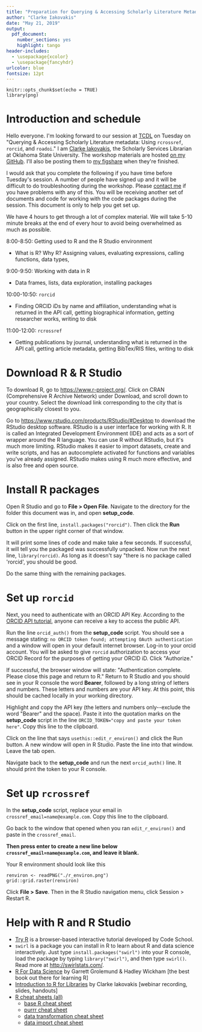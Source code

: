 ```yaml
---
title: "Preparation for Querying & Accessing Scholarly Literature Metadata Workshop at the Texas Conference on Digital Libraries"
author: "Clarke Iakovakis"
date: "May 21, 2019"
output: 
  pdf_document:
    number_sections: yes
    highlight: tango
header-includes:
  - \usepackage{xcolor}
  - \usepackage{fancyhdr}
urlcolor: blue
fontsize: 12pt
---
```


```{r setup, include=FALSE}
knitr::opts_chunk$set(echo = TRUE)
library(png)
```

# Introduction and schedule

Hello everyone. I'm looking forward to our session at [TCDL](https://www.tdl.org/tcdl/) on Tuesday on "Querying & Accessing Scholarly Literature metadata: Using `rcrossref`, `rorcid`, and `roadoi`." I am [Clarke Iakovakis](https://info.library.okstate.edu/clarke-iakovakis), the Scholarly Services Librarian at Oklahoma State University. The workshop materials are hosted [on my GitHub](https://github.com/ciakovx/rorcid.workshop). I'll also be posting them to [my figshare](https://figshare.com/authors/Clarke_Iakovakis/3990140) when they're finished.

I would ask that you complete the following if you have time before Tuesday's session. A number of people have signed up and it will be difficult to do troubleshooting during the workshop. Please [contact me](https://info.library.okstate.edu/clarke-iakovakis) if you have problems with any of this. You will be receiving another set of documents and code for working with the code packages during the session. This document is only to help you get set up.

We have 4 hours to get through a lot of complex material. We will take 5-10 minute breaks at the end of every hour to avoid being overwhelmed as much as possible. 

8:00-8:50: Getting used to R and the R Studio environment

* What is R? Why R? Assigning values, evaluating expressions, calling functions, data types, 

9:00-9:50: Working with data in R

* Data frames, lists, data exploration, installing packages

10:00-10:50: `rorcid`

* Finding ORCID iDs by name and affiliation, understanding what is returned in the API call, getting biographical information, getting researcher works, writing to disk

11:00-12:00: `rcrossref`

* Getting publications by journal, understanding what is returned in the API call, getting article metadata, getting BibTex/RIS files, writing to disk

# Download R & R Studio

To download R, go to <https://www.r-project.org/>. Click on CRAN (Comprehensive R Archive Network) under Download, and scroll down to your country. Select the download link corresponding to the city that is geographically closest to you.

Go to <https://www.rstudio.com/products/RStudio/#Desktop> to download the RStudio desktop software. RStudio is a user interface for working with R. It is called an Integrated Development Environment (IDE) and acts as a sort of wrapper around the R language. You can use R without RStudio, but it's much more limiting. RStudio makes it easier to import datasets, create and write scripts, and has an autocomplete activated for functions and variables you've already assigned. RStudio makes using R much more effective, and is also free and open source.

# Install R packages

Open R Studio and go to **File > Open File**. Navigate to the directory for the folder this document was in, and open **setup_code**.

Click on the first line, `install.packages("rorcid")`. Then click the **Run** button in the upper right corner of that window.

It will print some lines of code and make take a few seconds. If successful, it will tell you the packaged was successfully unpacked. Now run the next line, `library(rorcid)`. As long as it doesn't say "there is no package called 'rorcid', you should be good.

Do the same thing with the remaining packages.

# Set up `rorcid`

Next, you need to authenticate with an ORCID API Key. According to the [ORCID API tutorial](https://members.orcid.org/api/tutorial/read-orcid-records), anyone can receive a key to access the public API. 

Run the line `orcid_auth()` from the **setup_code** script. You should see a message stating: `no ORCID token found; attempting OAuth authentication` and a window will open in your default internet browser. Log-in to your orcid account. You will be asked to give `rorcid` authorization to access your ORCID Record for the purposes of getting your ORCID iD. Click "Authorize."

If successful, the browser window will state: "Authentication complete. Please close this page and return to R." Return to R Studio and you should see in your R console the word **Bearer**, followed by a long string of letters and numbers. These letters and numbers are your API key. At this point, this should be cached locally in your working directory. 

Highlight and copy the API key (the letters and numbers only--exclude the word "Bearer" and the space). Paste it into the quotation marks on the **setup_code** script in the line `ORCID_TOKEN="copy and paste your token here"`. Copy this line to the clipboard.

Click on the line that says `usethis::edit_r_environ()` and click the Run button. A new window will open in R Studio. Paste the line into that window. Leave the tab open. 

Navigate back to the **setup_code** and run the next `orcid_auth()` line. It should print the token to your R console.

# Set up `rcrossref`

In the **setup_code** script, replace your email in `crossref_email=name@example.com`. Copy this line to the clipboard.

Go back to the window that opened when you ran `edit_r_environ()` and paste in the `crossref_email`.

**Then press enter to create a new line below `crossref_email=name@example.com`, and leave it blank.** 

Your R environment should look like this

```{r,fig.height=1,echo=FALSE}
renviron <- readPNG("./r_environ.png")
grid::grid.raster(renviron)
```

Click **File > Save**. Then in the R Studio navigation menu, click Session > Restart R.

# Help with R and R Studio

* [Try R](http://tryr.codeschool.com/) is a browser-based interactive tutorial developed by Code School.
* `swirl` is a package you can install in R to learn about R and data science interactively. Just type `install.packages("swirl")` into your R console, load the package by typing `library("swirl")`, and then type `swirl()`. Read more at <http://swirlstats.com/>.
* [R For Data Science](http://r4ds.had.co.nz/) by Garrett Grolemund & Hadley Wickham [the best book out there for learning R]
* [Introduction to R for Libraries](https://doi.org/10.6084/m9.figshare.8029301) by Clarke Iakovakis [webinar recording, slides, handouts]
* [R cheat sheets (all)](https://github.com/rstudio/cheatsheets)
  - [base R cheat sheet](https://github.com/rstudio/cheatsheets/blob/master/base-r.pdf)
  - [purrr cheat sheet](https://github.com/rstudio/cheatsheets/blob/master/purrr.pdf)
  - [data transformation cheat sheet](https://github.com/rstudio/cheatsheets/blob/master/data-transformation.pdf)
  - [data import cheat sheet](https://github.com/rstudio/cheatsheets/blob/master/data-import.pdf)

